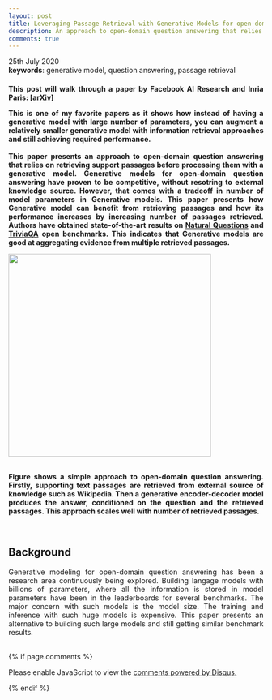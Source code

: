```yaml
---
layout: post
title: Leveraging Passage Retrieval with Generative Models for open-domain Question Answering
description: An approach to open-domain question answering that relies on retrieving support passages before processing them with a generative model.
comments: true
---
```

<!-- Mathjax Support -->
<script type="text/javascript" async
  src="https://cdn.mathjax.org/mathjax/latest/MathJax.js?config=TeX-MML-AM_CHTML">
</script>
25th July 2020<br/>
<b>keywords</b>: generative model, question answering, passage retrieval<br />
<h4 class="year" />

<p align="justify">
    This post will walk through a paper by Facebook AI Research and Inria Paris: <a href="https://arxiv.org/abs/2007.01282"> [arXiv]
</a>
</p>
<p align="justify">
    This is one of my favorite papers as it shows how instead of having a generative model with large number of parameters, you can augment a relatively smaller generative model with information retrieval approaches and still achieving required performance.
    <br/><br/>
    This paper presents an approach to open-domain question answering that relies on retrieving support passages before processing them with a generative model. Generative models for open-domain question answering have proven to be competitive, without resotring to external knowledge source. However, that comes with a tradeoff in number of model parameters in Generative models. This paper presents how Generative model can benefit from retrieving passages and how its performance increases by increasing number of passages retrieved. Authors have obtained state-of-the-art results on <a href="https://ai.google.com/research/NaturalQuestions/">Natural Questions</a> and <a href="https://nlp.cs.washington.edu/triviaqa/">TriviaQA</a> open benchmarks. This indicates that Generative models are good at aggregating evidence from multiple retrieved passages.
	<br/>
</p>

<img width="400px" src="{{ site.baseurl }}/assets/img/blog/passage_retrieval_generative_models.png"/>
<p align="justify">
<br/>
Figure shows a simple approach to open-domain question answering. Firstly, supporting text passages are retrieved from external source of knowledge such as Wikipedia. Then a generative encoder-decoder model produces the answer, conditioned on the question and the retrieved passages. This approach scales well with number of retrieved passages.
</p>
<br/>
<h2>
    Background
</h2>
<p align="justify">
Generative modeling for open-domain question answering has been a research area continuously being explored. Building langage models with billions of parameters, where all the information is stored in model parameters have been in the leaderboards for several benchmarks. The major concern with such models is the model size. The training and inference with such huge models is expensive. This paper presents an alternative to building such large models and still getting similar benchmark results.
</p>

<br/>
{% if page.comments %}
<div id="disqus_thread"></div>

<script>

/**
*  RECOMMENDED CONFIGURATION VARIABLES: EDIT AND UNCOMMENT THE SECTION BELOW TO INSERT DYNAMIC VALUES FROM YOUR PLATFORM OR CMS.
*  LEARN WHY DEFINING THESE VARIABLES IS IMPORTANT: https://disqus.com/admin/universalcode/#configuration-variables*/
/*
var disqus_config = function () {
this.page.url = PAGE_URL;  // Replace PAGE_URL with your page's canonical URL variable
this.page.identifier = PAGE_IDENTIFIER; // Replace PAGE_IDENTIFIER with your page's unique identifier variable
};
*/
(function() { // DON'T EDIT BELOW THIS LINE
var d = document, s = d.createElement('script');
s.src = 'https://kartikblog.disqus.com/embed.js';
s.setAttribute('data-timestamp', +new Date());
(d.head || d.body).appendChild(s);
})();
</script>
<noscript>Please enable JavaScript to view the <a href="https://disqus.com/?ref_noscript">comments powered by Disqus.</a></noscript>

{% endif %}